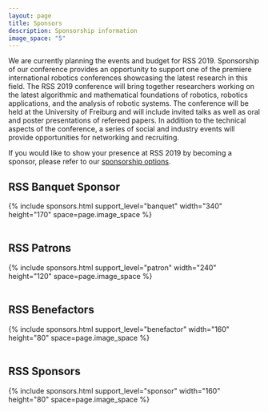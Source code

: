 ```yaml
---
layout: page
title: Sponsors
description: Sponsorship information
image_space: "5"
---
```


We are currently planning the events and budget for RSS 2019. Sponsorship of our
conference provides an opportunity to support one of the premiere international
robotics conferences showcasing the latest research in this field. The RSS 2019
conference will bring together researchers working on the latest algorithmic and
mathematical foundations of robotics, robotics applications, and the analysis of
robotic systems. The conference will be held at the University of Freiburg and
will include invited talks as well as oral and poster presentations of refereed
papers. In addition to the technical aspects of the conference, a series of
social and industry events will provide opportunities for networking and
recruiting.

If you would like to show your presence at RSS 2019 by becoming a
sponsor, please refer to our <a href="{{ site.baseurl
}}/docs/RSS2019_Sponsorship.pdf">sponsorship options</a>.

<h2>RSS Banquet Sponsor</h2>
<div class="text-center">
{% include sponsors.html support_level="banquet" width="340" height="170" space=page.image_space %}
</div>
<br/>

<h2>RSS Patrons</h2>
<div class="text-center">
{% include sponsors.html support_level="patron" width="240" height="120" space=page.image_space %}
</div>
<br/>

<h2>RSS Benefactors</h2>
<div class="text-center">
{% include sponsors.html support_level="benefactor" width="160" height="80" space=page.image_space %}
</div>
<br/>

<h2>RSS Sponsors</h2>
<div class="text-center">
{% include sponsors.html support_level="sponsor" width="160" height="80" space=page.image_space %}
</div>
<br/>